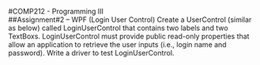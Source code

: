 #COMP212 - Programming  III  
##Assignment#2 – WPF
(Login User Control) Create a UserControl (similar as below) called LoginUserControl that contains two labels and two TextBoxs.  LoginUserControl must provide public read-only properties that allow an application to retrieve the user inputs (i.e., login name and password). Write a driver to test LoginUserControl.